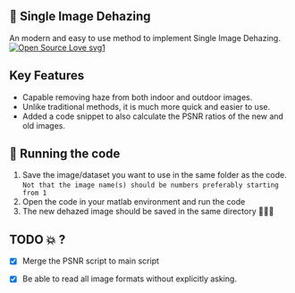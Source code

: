 ## :book: Single Image Dehazing
An modern and easy to use method to implement Single Image Dehazing.  
[![Open Source Love svg1](https://badges.frapsoft.com/os/v1/open-source.svg?v=103)](https://github.com/ellerbrock/open-source-badges/)


## Key Features
- Capable removing haze from both indoor and outdoor images.
- Unlike traditional methods, it is much more quick and easier to use.
- Added a code snippet to also calculate the PSNR ratios of the new and old images.


## 🔔 Running the code
1. Save the image/dataset you want to use in the same folder as the code. <br>
`Not that the image name(s) should be numbers preferably starting from 1`
2. Open the code in your matlab environment and run the code 
3.  The new dehazed image should be saved in the same directory 🎉🎉🎉

## TODO :boom: ?
- [X] Merge the PSNR script to main script
- [X] Be able to read all image formats without explicitly asking.

